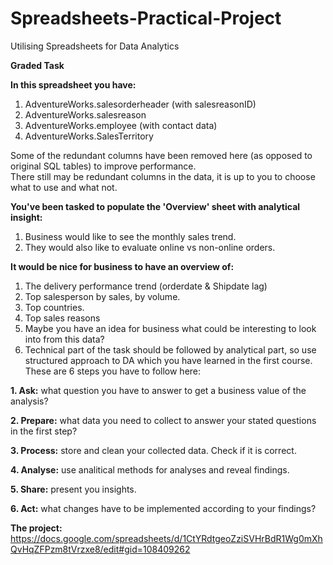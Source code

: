 # Spreadsheets-Practical-Project
Utilising Spreadsheets for Data Analytics

**Graded Task**		
				
**In this spreadsheet you have:**		
1. AdventureWorks.salesorderheader (with salesreasonID)				
2. AdventureWorks.salesreason				
3. AdventureWorks.employee (with contact data)				
4. AdventureWorks.SalesTerritory
 
				
Some of the redundant columns have been removed here (as opposed to original SQL tables) to improve performance.				
There still may be redundant columns in the data, it is up to you to choose what to use and what not.	

				
**You've been tasked to populate the 'Overview' sheet with analytical insight:**			
1. Business would like to see the monthly sales trend.				
2. They would also like to evaluate online vs non-online orders.
			
				
**It would be nice for business to have an overview of:**			
1. The delivery performance trend (orderdate & Shipdate lag)				
2. Top salesperson by sales, by volume.				
3. Top countries.				
4. Top sales reasons				
5. Maybe you have an idea for business what could be interesting to look into from this data?
6. Technical part of the task should be followed by analytical part, so use structured approach to DA which you have learned in the first course. These are 6 steps you have to follow here:
   
**1. Ask:** what question you have to answer to get a business value of the analysis?

**2. Prepare:** what data you need to collect to answer your stated questions in the first step?

**3. Process:** store and clean your collected data. Check if it is correct.

**4. Analyse:** use analitical methods for analyses and reveal findings.

**5. Share:** present you insights.

**6. Act:** what changes have to be implemented according to your findings?

**The project:** https://docs.google.com/spreadsheets/d/1CtYRdtgeoZziSVHrBdR1Wg0mXhQvHqZFPzm8tVrzxe8/edit#gid=108409262
